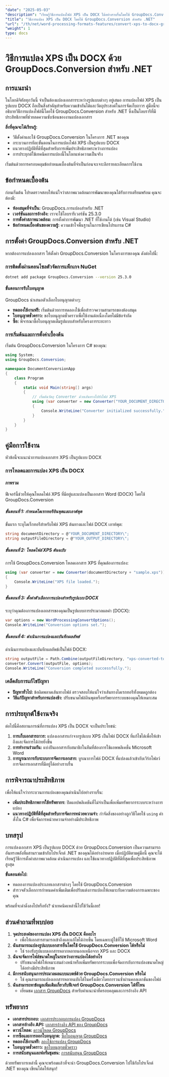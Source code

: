 ```yaml
---
"date": "2025-05-03"
"description": "เรียนรู้วิธีการแปลงไฟล์ XPS เป็น DOCX ได้อย่างราบรื่นโดยใช้ GroupDocs.Conversion สำหรับ .NET ปฏิบัติตามคำแนะนำทีละขั้นตอนนี้เพื่อพัฒนาทักษะการประมวลผลเอกสารของคุณ"
"title": "วิธีการแปลง XPS เป็น DOCX โดยใช้ GroupDocs.Conversion สำหรับ .NET"
"url": "/th/net/word-processing-formats-features/convert-xps-to-docx-groupdocs-conversion-net/"
"weight": 1
type: docs
---
```

# วิธีการแปลง XPS เป็น DOCX ด้วย GroupDocs.Conversion สำหรับ .NET

## การแนะนำ

ในโลกดิจิทัลทุกวันนี้ จำเป็นต้องแปลงเอกสารระหว่างรูปแบบต่างๆ อยู่เสมอ การแปลงไฟล์ XPS เป็นรูปแบบ DOCX ถือเป็นสิ่งสำคัญสำหรับความเข้ากันได้และวัตถุประสงค์ในการจัดเก็บถาวร คู่มือนี้จะอธิบายวิธีการแปลงไฟล์นี้โดยใช้ GroupDocs.Conversion สำหรับ .NET ซึ่งเป็นไลบรารีที่มีประสิทธิภาพที่ช่วยลดความซับซ้อนของงานแปลงเอกสาร

**สิ่งที่คุณจะได้เรียนรู้:**
- วิธีตั้งค่าและใช้ GroupDocs.Conversion ในโครงการ .NET ของคุณ
- กระบวนการทีละขั้นตอนในการแปลงไฟล์ XPS เป็นรูปแบบ DOCX
- แนวทางปฏิบัติที่ดีที่สุดสำหรับการเพิ่มประสิทธิภาพระหว่างการแปลง
- การประยุกต์ใช้เทคนิคการแปลงนี้ในโลกแห่งความเป็นจริง

เริ่มต้นด้วยการครอบคลุมข้อกำหนดเบื้องต้นที่จำเป็นก่อนจะเจาะลึกรายละเอียดการใช้งาน

## ข้อกำหนดเบื้องต้น

ก่อนเริ่มต้น โปรดตรวจสอบให้แน่ใจว่าสภาพแวดล้อมการพัฒนาของคุณได้รับการเตรียมพร้อม คุณจะต้องมี:
- **ห้องสมุดที่จำเป็น:** GroupDocs.การแปลงสำหรับ .NET
- **เวอร์ชันและการอ้างอิง:** เราจะใช้ไลบรารีเวอร์ชัน 25.3.0
- **การตั้งค่าสภาพแวดล้อม:** การตั้งค่าการพัฒนา .NET ที่ใช้งานได้ (เช่น Visual Studio)
- **ข้อกำหนดเบื้องต้นของความรู้:** ความเข้าใจพื้นฐานในการเขียนโปรแกรม C#

## การตั้งค่า GroupDocs.Conversion สำหรับ .NET

หากต้องการแปลงเอกสาร ให้ตั้งค่า GroupDocs.Conversion ในโครงการของคุณ ดังต่อไปนี้:

### การติดตั้งผ่านคอนโซลตัวจัดการแพ็กเกจ NuGet
```bash
dotnet add package GroupDocs.Conversion --version 25.3.0
```

#### ขั้นตอนการรับใบอนุญาต
GroupDocs นำเสนอตัวเลือกใบอนุญาตต่างๆ:
- **ทดลองใช้งานฟรี:** เริ่มต้นด้วยการทดลองใช้เพื่อสำรวจความสามารถของห้องสมุด
- **ใบอนุญาตชั่วคราว:** ขอใบอนุญาตชั่วคราวเพื่อใช้งานต่อเนื่องโดยไม่มีข้อจำกัด
- **ซื้อ:** พิจารณาซื้อใบอนุญาตเต็มรูปแบบสำหรับโครงการระยะยาว

### การเริ่มต้นและการตั้งค่าเบื้องต้น

เริ่มต้น GroupDocs.Conversion ในโครงการ C# ของคุณ:
```csharp
using System;
using GroupDocs.Conversion;

namespace DocumentConversionApp
{
    class Program
    {
        static void Main(string[] args)
        {
            // เริ่มต้นวัตถุ Converter ด้วยเส้นทางไปยังไฟล์ XPS
            using (var converter = new Converter("YOUR_DOCUMENT_DIRECTORY/sample.xps"))
            {
                Console.WriteLine("Converter initialized successfully.");
            }
        }
    }
}
```

## คู่มือการใช้งาน

หัวข้อนี้จะแนะนำการแปลงเอกสาร XPS เป็นรูปแบบ DOCX

### การโหลดและการแปลง XPS เป็น DOCX

#### ภาพรวม
ฟีเจอร์นี้ช่วยให้คุณโหลดไฟล์ XPS ที่มีอยู่และแปลงเป็นเอกสาร Word (DOCX) โดยใช้ GroupDocs.Conversion

##### ขั้นตอนที่ 1: กำหนดไดเรกทอรีอินพุตและเอาต์พุต
ขั้นแรก ระบุไดเร็กทอรีสำหรับไฟล์ XPS ต้นทางและไฟล์ DOCX เอาท์พุต:
```csharp
string documentDirectory = @"YOUR_DOCUMENT_DIRECTORY\";
string outputFileDirectory = @"YOUR_OUTPUT_DIRECTORY\";
```

##### ขั้นตอนที่ 2: โหลดไฟล์ XPS ต้นฉบับ
การใช้ GroupDocs.Conversion โหลดเอกสาร XPS ที่คุณต้องการแปลง:
```csharp
using (var converter = new Converter(documentDirectory + "sample.xps"))
{
    Console.WriteLine("XPS file loaded.");
}
```

##### ขั้นตอนที่ 3: ตั้งค่าตัวเลือกการแปลงสำหรับรูปแบบ DOCX
ระบุว่าคุณต้องการแปลงเอกสารของคุณเป็นรูปแบบการประมวลผลคำ (DOCX):
```csharp
var options = new WordProcessingConvertOptions();
Console.WriteLine("Conversion options set.");
```

##### ขั้นตอนที่ 4: ดำเนินการแปลงและบันทึกผลลัพธ์
ดำเนินการแปลงและบันทึกผลลัพธ์เป็นไฟล์ DOCX:
```csharp
string outputFile = Path.Combine(outputFileDirectory, "xps-converted-to.docx");
converter.Convert(outputFile, options);
Console.WriteLine("Conversion completed successfully.");
```

### เคล็ดลับการแก้ไขปัญหา
- **ปัญหาทั่วไป:** ข้อผิดพลาดเส้นทางไฟล์ ตรวจสอบให้แน่ใจว่าเส้นทางไดเรกทอรีทั้งหมดถูกต้อง
- **วิธีแก้ปัญหาสำหรับการแปลงช้า:** ปรับขนาดไฟล์อินพุตหรือทรัพยากรระบบของคุณให้เหมาะสม

## การประยุกต์ใช้งานจริง

ต่อไปนี้คือสถานการณ์ที่การแปลง XPS เป็น DOCX จะเป็นประโยชน์:
1. **การเก็บเอกสารถาวร:** แปลงเอกสารเก่าจากรูปแบบ XPS เป็นไฟล์ DOCX ที่แก้ไขได้เพื่อให้เข้าถึงและจัดการได้ง่ายยิ่งขึ้น
2. **การทำงานร่วมกัน:** แบ่งปันเอกสารกับสมาชิกในทีมที่ต้องการใช้แอพพลิเคชั่น Microsoft Word
3. **การบูรณาการกับระบบการจัดการเอกสาร:** บูรณาการไฟล์ DOCX ที่แปลงแล้วเข้ากับเวิร์กโฟลว์การจัดการเอกสารที่มีอยู่ได้อย่างราบรื่น

## การพิจารณาประสิทธิภาพ

เพื่อให้แน่ใจว่ากระบวนการแปลงของคุณดำเนินไปอย่างราบรื่น:
- **เพิ่มประสิทธิภาพการใช้ทรัพยากร:** ปิดแอปพลิเคชันที่ไม่จำเป็นเพื่อเพิ่มทรัพยากรระบบระหว่างการแปลง
- **แนวทางปฏิบัติที่ดีที่สุดสำหรับการจัดการหน่วยความจำ:** กำจัดสิ่งของอย่างถูกวิธีโดยใช้ `using` คำสั่งใน C# เพื่อจัดการหน่วยความจำอย่างมีประสิทธิภาพ

## บทสรุป

การแปลงเอกสาร XPS เป็นรูปแบบ DOCX ด้วย GroupDocs.Conversion เป็นความสามารถอันทรงพลังที่ผสานรวมเข้ากับโปรเจ็กต์ .NET ของคุณได้อย่างง่ายดาย เมื่อปฏิบัติตามคู่มือนี้ คุณจะได้เรียนรู้วิธีการตั้งค่าสภาพแวดล้อม ดำเนินการแปลง และใช้แนวทางปฏิบัติที่ดีที่สุดเพื่อประสิทธิภาพสูงสุด

**ขั้นตอนต่อไป:**
- ทดลองการแปลงประเภทเอกสารต่างๆ โดยใช้ GroupDocs.Conversion
- สำรวจตัวเลือกการกำหนดค่าเพิ่มเติมเพื่อปรับแต่งการแปลงให้เหมาะกับความต้องการเฉพาะของคุณ

พร้อมที่จะดำดิ่งลงไปหรือยัง? นำเทคนิคเหล่านี้ไปใช้วันนี้เลย!

## ส่วนคำถามที่พบบ่อย

1. **จุดประสงค์ของการแปลง XPS เป็น DOCX คืออะไร**
   - เพื่อให้เอกสารสามารถเข้าถึงและแก้ไขได้ง่ายขึ้น โดยเฉพาะผู้ใช้ที่ใช้ Microsoft Word
2. **ฉันสามารถแปลงรูปแบบเอกสารอื่นโดยใช้ GroupDocs.Conversion ได้หรือไม่**
   - ใช่ รองรับรูปแบบเอกสารหลากหลายนอกเหนือจาก XPS และ DOCX
3. **ฉันจะจัดการไฟล์ขนาดใหญ่ในระหว่างการแปลงได้อย่างไร**
   - ปรับขนาดไฟล์ให้เหมาะสมล่วงหน้าหรือเพิ่มทรัพยากรระบบเพื่อจัดการกับการแปลงขนาดใหญ่ได้อย่างมีประสิทธิภาพ
4. **มีการสนับสนุนการประมวลผลแบบแบตช์ด้วย GroupDocs.Conversion หรือไม่**
   - ใช่ คุณสามารถแปลงเอกสารหลายฉบับได้ในครั้งเดียวโดยการวนซ้ำผ่านคอลเลกชันของไฟล์
5. **ฉันสามารถหาข้อมูลเพิ่มเติมเกี่ยวกับฟีเจอร์ GroupDocs.Conversion ได้ที่ไหน**
   - เยี่ยมชม [เอกสาร GroupDocs](https://docs.groupdocs.com/conversion/net/) สำหรับคำแนะนำที่ครอบคลุมและการอ้างอิง API

## ทรัพยากร
- **เอกสารประกอบ:** [เอกสารประกอบการแปลง GroupDocs](https://docs.groupdocs.com/conversion/net/)
- **เอกสารอ้างอิง API:** [เอกสารอ้างอิง API ของ GroupDocs](https://reference.groupdocs.com/conversion/net/)
- **ดาวน์โหลด:** [ดาวน์โหลด GroupDocs](https://releases.groupdocs.com/conversion/net/)
- **การซื้อและการออกใบอนุญาต:** [ซื้อใบอนุญาต GroupDocs](https://purchase.groupdocs.com/buy)
- **ทดลองใช้งานฟรี:** [ลองใช้การแปลง GroupDocs](https://releases.groupdocs.com/conversion/net/)
- **ใบอนุญาตชั่วคราว:** [ขอใบอนุญาตชั่วคราว](https://purchase.groupdocs.com/temporary-license/)
- **การสนับสนุนและฟอรั่มชุมชน:** [การสนับสนุน GroupDocs](https://forum.groupdocs.com/c/conversion/10)

ด้วยทรัพยากรเหล่านี้ คุณจะพร้อมแล้วที่จะนำ GroupDocs.Conversion ไปใช้กับโปรเจ็กต์ .NET ของคุณ เขียนโค้ดให้สนุก!